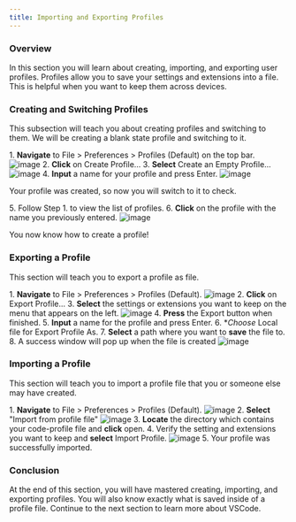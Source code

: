 ```yaml
---
title: Importing and Exporting Profiles
---
```


### Overview
In this section you will learn about creating, importing, and exporting user profiles. Profiles allow you to save your settings and extensions into a file. This is helpful when you want to keep them across devices. 

### Creating and Switching Profiles
This subsection will teach you about creating profiles and switching to them. We will be creating a blank state profile and switching to it.

1\. **Navigate** to File > Preferences > Profiles (Default) on the top bar.
![image](images/page2-img1.jpg)
2\. **Click** on Create Profile...
3\. **Select** Create an Empty Profile...
![image](images/page2-img2.png)
4\. **Input** a name for your profile and press Enter.
![image](images/page2-img3.png)

Your profile was created, so now you will switch to it to check.

5\. Follow Step 1. to view the list of profiles.
6\. **Click** on the profile with the name you previously entered.
![image](images/page2-img4.png)

You now know how to create a profile!

### Exporting a Profile
This section will teach you to export a profile as file.

1\. **Navigate** to File > Preferences > Profiles (Default).
![image](images/page2-img1.jpg)
2\. **Click** on Export Profile...
3\. **Select** the settings or extensions you want to keep on the menu that appears on the left.
![image](images/page2-img5.jpg)
4\. **Press** the Export button when finished.
5\. **Input** a name for the profile and press Enter.
6\. **Choose* Local file for Export Profile As.
7\. **Select** a path where you want to **save** the file to.
8\. A success window will pop up when the file is created
![image](images/page2-img6.jpg)

### Importing a Profile
This section will teach you to import a profile file that you or someone else may have created.

1\. **Navigate** to File > Preferences > Profiles (Default).
![image](images/page2-img1.jpg)
2\. **Select** "Import from profile file"
![image](images/page2-img7.jpg)
3\. **Locate** the directory which contains your code-profile file and **click** open.
4\. Verify the setting and extensions you want to keep and **select** Import Profile.
![image](images/page2-img8.jpg)
5\. Your profile was successfully imported.

### Conclusion
At the end of this section, you will have mastered creating, importing, and exporting profiles. You will also know exactly what is saved inside of a profile file. Continue to the next section to learn more about VSCode.
